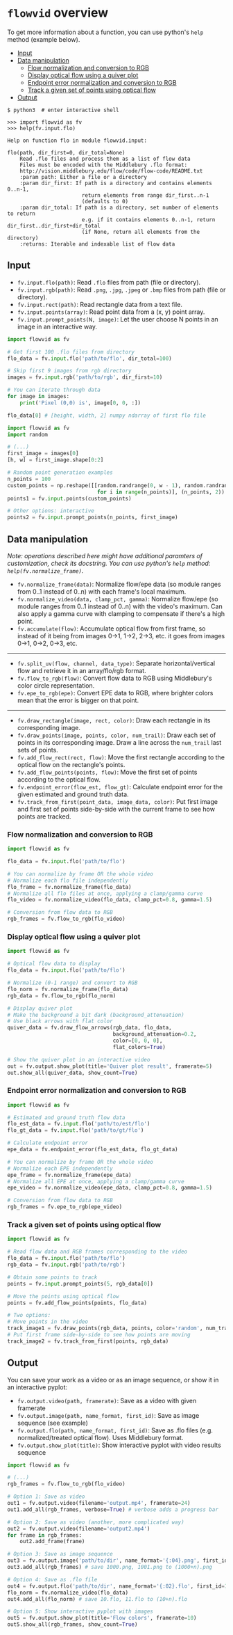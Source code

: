 # `flowvid` overview

To get more information about a function, you can use python's `help` method (example below).

* [Input](#input)
* [Data manipulation](#data-manipulation)
  * [Flow normalization and conversion to RGB](#flow-normalization-and-conversion-to-rgb)
  * [Display optical flow using a quiver plot](#display-optical-flow-using-a-quiver-plot)
  * [Endpoint error normalization and conversion to RGB](#endpoint-error-normalization-and-conversion-to-rgb)
  * [Track a given set of points using optical flow](#track-a-given-set-of-points-using-optical-flow)
* [Output](#output)

```
$ python3  # enter interactive shell

>>> import flowvid as fv
>>> help(fv.input.flo)

Help on function flo in module flowvid.input:

flo(path, dir_first=0, dir_total=None)
    Read .flo files and process them as a list of flow data
    Files must be encoded with the Middlebury .flo format:
    http://vision.middlebury.edu/flow/code/flow-code/README.txt
    :param path: Either a file or a directory
    :param dir_first: If path is a directory and contains elements 0..n-1,
                        return elements from range dir_first..n-1
                        (defaults to 0)
    :param dir_total: If path is a directory, set number of elements to return
                        e.g. if it contains elements 0..n-1, return dir_first..dir_first+dir_total
                        (if None, return all elements from the directory)
    :returns: Iterable and indexable list of flow data
```

## Input

* `fv.input.flo(path)`: Read `.flo` files from path (file or directory).
* `fv.input.rgb(path)`: Read `.png`, `.jpg`, `.jpeg` or `.bmp` files from path (file or directory).
* `fv.input.rect(path)`: Read rectangle data from a text file.
* `fv.input.points(array)`: Read point data from a (x, y) point array.
* `fv.input.prompt_points(N, image)`: Let the user choose N points in an image in an interactive way.

```python
import flowvid as fv

# Get first 100 .flo files from directory
flo_data = fv.input.flo('path/to/flo', dir_total=100)

# Skip first 9 images from rgb directory
images = fv.input.rgb('path/to/rgb', dir_first=10)

# You can iterate through data
for image in images:
    print('Pixel (0,0) is', image[0, 0, :])

flo_data[0] # [height, width, 2] numpy ndarray of first flo file
```

```python
import flowvid as fv
import random

# (...)
first_image = images[0]
[h, w] = first_image.shape[0:2]

# Random point generation examples
n_points = 100
custom_points = np.reshape([[random.randrange(0, w - 1), random.randrange(0, h - 1)]
                             for i in range(n_points)], (n_points, 2))
points1 = fv.input.points(custom_points)

# Other options: interactive
points2 = fv.input.prompt_points(n_points, first_image)
```

## Data manipulation

_Note: operations described here might have additional paramters of customization, check its docstring._
_You can use python's `help` method: `help(fv.normalize_frame)`._

* `fv.normalize_frame(data)`: Normalize flow/epe data (so module ranges from 0..1 instead of 0..n) with each frame's local maximum.
* `fv.normalize_video(data, clamp_pct, gamma)`: Normalize flow/epe (so module ranges from 0..1 instead of 0..n) with the video's maximum. Can also apply a gamma curve with clamping to compensate if there's a high point.
* `fv.accumulate(flow)`: Accumulate optical flow from first frame, so instead of it being from images 0->1, 1->2, 2->3, etc. it goes from images 0->1, 0->2, 0->3, etc.
---
* `fv.split_uv(flow, channel, data_type)`: Separate horizontal/vertical flow and retrieve it in an array/flo/rgb format.
* `fv.flow_to_rgb(flow)`: Convert flow data to RGB using Middlebury's color circle representation.
* `fv.epe_to_rgb(epe)`: Convert EPE data to RGB, where brighter colors mean that the error is bigger on that point.
---
* `fv.draw_rectangle(image, rect, color)`: Draw each rectangle in its corresponding image.
* `fv.draw_points(image, points, color, num_trail)`: Draw each set of points in its corresponding image. Draw a line across the `num_trail` last sets of points.
* `fv.add_flow_rect(rect, flow)`: Move the first rectangle according to the optical flow on the rectangle's points.
* `fv.add_flow_points(points, flow)`: Move the first set of points according to the optical flow.
* `fv.endpoint_error(flow_est, flow_gt)`: Calculate endpoint error for the given estimated and ground truth data.
* `fv.track_from_first(point_data, image_data, color)`: Put first image and first set of points side-by-side with the current frame to see how points are tracked.

### Flow normalization and conversion to RGB

```python
import flowvid as fv

flo_data = fv.input.flo('path/to/flo')

# You can normalize by frame OR the whole video
# Normalize each flo file independently
flo_frame = fv.normalize_frame(flo_data)
# Normalize all flo files at once, applying a clamp/gamma curve
flo_video = fv.normalize_video(flo_data, clamp_pct=0.8, gamma=1.5)

# Conversion from flow data to RGB
rgb_frames = fv.flow_to_rgb(flo_video)
```

### Display optical flow using a quiver plot

```python
import flowvid as fv

# Optical flow data to display
flo_data = fv.input.flo('path/to/flo')

# Normalize (0-1 range) and convert to RGB
flo_norm = fv.normalize_frame(flo_data)
rgb_data = fv.flow_to_rgb(flo_norm)

# Display quiver plot
# Make the background a bit dark (background_attenuation)
# Use black arrows with flat color
quiver_data = fv.draw_flow_arrows(rgb_data, flo_data,
                                  background_attenuation=0.2,
                                  color=[0, 0, 0],
                                  flat_colors=True)

# Show the quiver plot in an interactive video
out = fv.output.show_plot(title='Quiver plot result', framerate=5)
out.show_all(quiver_data, show_count=True)
```

### Endpoint error normalization and conversion to RGB

```python
import flowvid as fv

# Estimated and ground truth flow data
flo_est_data = fv.input.flo('path/to/est/flo')
flo_gt_data = fv.input.flo('path/to/gt/flo')

# Calculate endpoint error
epe_data = fv.endpoint_error(flo_est_data, flo_gt_data)

# You can normalize by frame OR the whole video
# Normalize each EPE independently
epe_frame = fv.normalize_frame(epe_data)
# Normalize all EPE at once, applying a clamp/gamma curve
epe_video = fv.normalize_video(epe_data, clamp_pct=0.8, gamma=1.5)

# Conversion from flow data to RGB
rgb_frames = fv.epe_to_rgb(epe_video)
```

### Track a given set of points using optical flow

```python
import flowvid as fv

# Read flow data and RGB frames corresponding to the video
flo_data = fv.input.flo('path/to/flo')
rgb_data = fv.input.rgb('path/to/rgb')

# Obtain some points to track
points = fv.input.prompt_points(5, rgb_data[0])

# Move the points using optical flow
points = fv.add_flow_points(points, flo_data)

# Two options:
# Move points in the video
track_image1 = fv.draw_points(rgb_data, points, color='random', num_trail=4)
# Put first frame side-by-side to see how points are moving
track_image2 = fv.track_from_first(points, rgb_data)
```

## Output

You can save your work as a video or as an image sequence, or show it in an interactive pyplot:

* `fv.output.video(path, framerate)`: Save as a video with given framerate
* `fv.output.image(path, name_format, first_id)`: Save as image sequence (see example)
* `fv.output.flo(path, name_format, first_id)`: Save as .flo files (e.g. normalized/treated optical flow). Uses Middlebury format.
* `fv.output.show_plot(title)`: Show interactive pyplot with video results sequence

```python
import flowvid as fv

# (...)
rgb_frames = fv.flow_to_rgb(flo_video)

# Option 1: Save as video
out1 = fv.output.video(filename='output.mp4', framerate=24)
out1.add_all(rgb_frames, verbose=True) # verbose adds a progress bar

# Option 2: Save as video (another, more complicated way)
out2 = fv.output.video(filename='output2.mp4')
for frame in rgb_frames:
    out2.add_frame(frame)

# Option 3: Save as image sequence
out3 = fv.output.image('path/to/dir', name_format='{:04}.png', first_id=1000)
out3.add_all(rgb_frames) # save 1000.png, 1001.png to (1000+n).png

# Option 4: Save as .flo file
out4 = fv.output.flo('path/to/dir', name_format='{:02}.flo', first_id=10)
flo_norm = fv.normalize_video(flo_data)
out4.add_all(flo_norm) # save 10.flo, 11.flo to (10+n).flo

# Option 5: Show interactive pyplot with images
out5 = fv.output.show_plot(title='Flow colors', framerate=10)
out5.show_all(rgb_frames, show_count=True)
```
